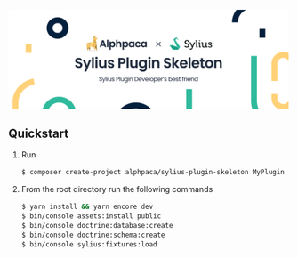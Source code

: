 <p align="center">
    <a href="https://alphpaca.io" target="_blank">
        <img src="https://github.com/alphpaca/.github/blob/main/banners/sylius-plugin-skeleton.png?raw=true" />
    </a>
</p>

## Quickstart

1. Run
    ```bash
    $ composer create-project alphpaca/sylius-plugin-skeleton MyPlugin
    ```
2. From the root directory run the following commands
    ```bash
    $ yarn install && yarn encore dev
    $ bin/console assets:install public
    $ bin/console doctrine:database:create
    $ bin/console doctrine:schema:create
    $ bin/console sylius:fixtures:load
    ```
